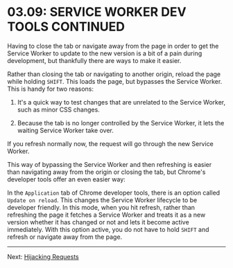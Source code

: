 # 03.09: SERVICE WORKER DEV TOOLS CONTINUED
Having to close the tab or navigate away from the page in order to get the Service Worker to update to the new version is a bit of a pain during development, but thankfully there are ways to make it easier.

Rather than closing the tab or navigating to another origin, reload the page while holding `SHIFT`. This loads the page, but bypasses the Service Worker. This is handy for two reasons:

  1. It's a quick way to test changes that are unrelated to the Service Worker, such as minor CSS changes.
  
  2. Because the tab is no longer controlled by the Service Worker, it lets the waiting Service Worker take over.

If you refresh normally now, the request will go through the new Service Worker.

This way of bypassing the Service Worker and then refreshing is easier than navigating away from the origin or closing the tab, but Chrome's developer tools offer an even easier way:

In the `Application` tab of Chrome developer tools, there is an option called `Update on reload`. This changes the Service Worker lifecycle to be developer friendly. In this mode, when you hit refresh, rather than refreshing the page it fetches a Service Worker and treats it as a new version whether it has changed or not and lets it become active immediately. With this option active, you do not have to hold `SHIFT` and refresh or navigate away from the page.

- - -

Next: [Hijacking Requests](./10-hijacking-requests.md)